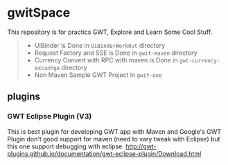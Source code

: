 # gwitSpace 

This repository is for practics GWT, Explore and Learn Some Cool Stuff.

> - UiBinder is Done in `UiBinderWorkOut` directory
> - Request Factory and SSE  is Done in `gwit-maven` directory
> - Currency Convert with RPC with maven is Done in `gwt-currency-excanhge` directory
> - Non Maven Sample GWT Project in `gwit-one`


## plugins

### GWT Eclipse Plugin (V3)
This is best plugin for developing GWT app with Maven and Google's GWT Plugin don't good support for maven (need to vary tweak with Eclipse) but this one support debugging with eclipse.
http://gwt-plugins.github.io/documentation/gwt-eclipse-plugin/Download.html

